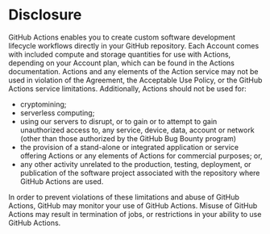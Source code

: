 # Disclosure

GitHub Actions enables you to create custom software development lifecycle workflows directly in your GitHub repository. Each Account comes with included compute and storage quantities for use with Actions, depending on your Account plan, which can be found in the Actions documentation.
Actions and any elements of the Action service may not be used in violation of the Agreement, the Acceptable Use Policy, or the GitHub Actions service limitations. Additionally, Actions should not be used for:

- cryptomining;
- serverless computing; 
- using our servers to disrupt, or to gain or to attempt to gain unauthorized access to, any service, device, data, account or network (other than those authorized by the GitHub Bug Bounty program)
- the provision of a stand-alone or integrated application or service offering Actions or any elements of Actions for commercial purposes; or,
- any other activity unrelated to the production, testing, deployment, or publication of the software project associated with the repository where GitHub Actions are used.

In order to prevent violations of these limitations and abuse of GitHub Actions, GitHub may monitor your use of GitHub Actions. Misuse of GitHub Actions may result in termination of jobs, or restrictions in your ability to use GitHub Actions.
